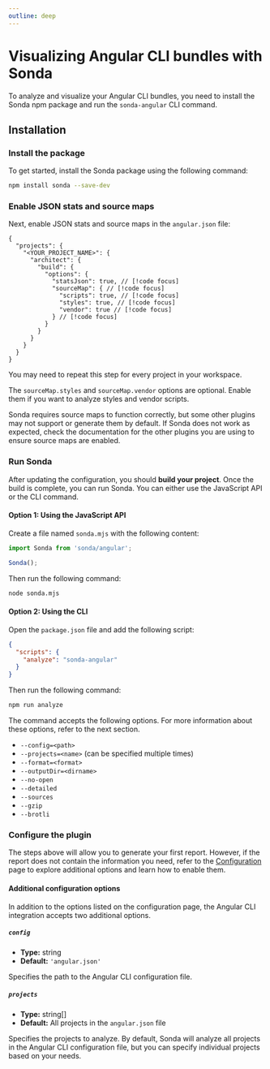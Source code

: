 ```yaml
---
outline: deep
---
```


# Visualizing Angular CLI bundles with Sonda

To analyze and visualize your Angular CLI bundles, you need to install the Sonda npm package and run the `sonda-angular` CLI command.

## Installation

### Install the package

To get started, install the Sonda package using the following command:

```bash
npm install sonda --save-dev
```

### Enable JSON stats and source maps

Next, enable JSON stats and source maps in the `angular.json` file:

```js{7-12}
{
  "projects": {
    "<YOUR_PROJECT_NAME>": {
      "architect": {
        "build": {
          "options": {
            "statsJson": true, // [!code focus]
            "sourceMap": { // [!code focus]
              "scripts": true, // [!code focus]
              "styles": true, // [!code focus]
              "vendor": true // [!code focus]
            } // [!code focus]
          }
        }
      }
    }
  }
}
```

You may need to repeat this step for every project in your workspace.

The `sourceMap.styles` and `sourceMap.vendor` options are optional. Enable them if you want to analyze styles and vendor scripts.

Sonda requires source maps to function correctly, but some other plugins may not support or generate them by default. If Sonda does not work as expected, check the documentation for the other plugins you are using to ensure source maps are enabled.

### Run Sonda

After updating the configuration, you should **build your project**. Once the build is complete, you can run Sonda. You can either use the JavaScript API or the CLI command.

#### Option 1: Using the JavaScript API

Create a file named `sonda.mjs` with the following content:

```js
import Sonda from 'sonda/angular';

Sonda();
```

Then run the following command:

```bash
node sonda.mjs
```

#### Option 2: Using the CLI

Open the `package.json` file and add the following script:

```json
{
  "scripts": {
    "analyze": "sonda-angular"
  }
}
```

Then run the following command:

```bash
npm run analyze
```

The command accepts the following options. For more information about these options, refer to the next section.

* `--config=<path>`
* `--projects=<name>` (can be specified multiple times)
* `--format=<format>`
* `--outputDir=<dirname>`
* `--no-open`
* `--detailed`
* `--sources`
* `--gzip`
* `--brotli`

### Configure the plugin

The steps above will allow you to generate your first report. However, if the report does not contain the information you need, refer to the [Configuration](/configuration) page to explore additional options and learn how to enable them.

#### Additional configuration options

In addition to the options listed on the configuration page, the Angular CLI integration accepts two additional options.

##### `config`

* **Type:** string
* **Default:** `'angular.json'`

Specifies the path to the Angular CLI configuration file.

##### `projects`

* **Type:** string[]
* **Default:** All projects in the `angular.json` file

Specifies the projects to analyze. By default, Sonda will analyze all projects in the Angular CLI configuration file, but you can specify individual projects based on your needs.
